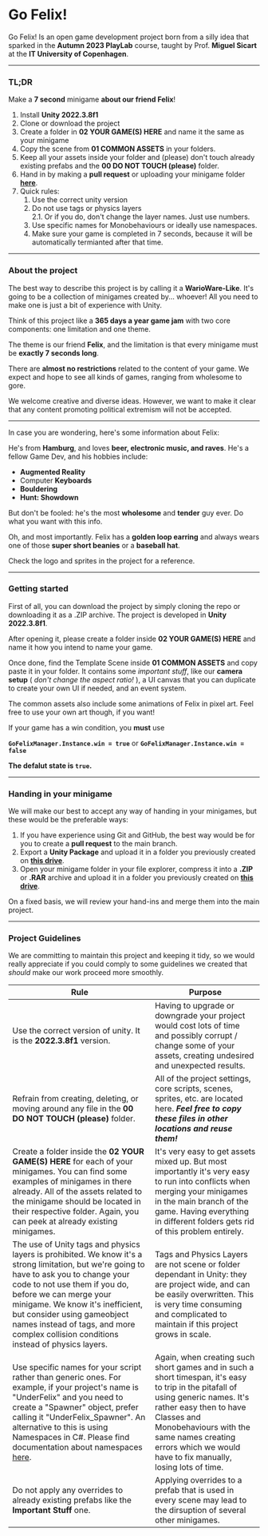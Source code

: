 # Go Felix!

Go Felix! Is an open game development project born from a silly idea that sparked in the **Autumn 2023 PlayLab** course, taught by Prof. **Miguel Sicart** at the **IT University of Copenhagen**.

---

### TL;DR

Make a **7 second** minigame **about our friend Felix**!

1. Install **Unity 2022.3.8f1**
2. Clone or download the project
3. Create a folder in **02 YOUR GAME(S) HERE** and name it the same as your minigame
4. Copy the scene from **01 COMMON ASSETS** in your folders.
5. Keep all your assets inside your folder and (please) don't touch already existing prefabs and the **00 DO NOT TOUCH (please)** folder.
6. Hand in by making a **pull request** or uploading your minigame folder **[here](https://drive.google.com/drive/folders/18Jneb9vUqB7atdeC6yFA2M4hiEQdCK5R?usp=sharing)**.
7. Quick rules:
    1. Use the correct unity version
    2. Do not use tags or physics layers  
        2.1. Or if you do, don't change the layer names. Just use numbers.     
    3. Use specific names for Monobehaviours or ideally use namespaces.
    4. Make sure your game is completed in 7 seconds, because it will be automatically termianted after that time.

---

### About the project

The best way to describe this project is by calling it a **WarioWare-Like**. It's going to be a collection of minigames created by... whoever! All you need to make one is just a bit of experience with Unity.

Think of this project like a **365 days a year game jam** with two core components: one limitation and one theme.

The theme is our friend **Felix**, and the limitation is that every minigame must be **exactly 7 seconds long**.

There are **almost no restrictions** related to the content of your game. We expect and hope to see all kinds of games, ranging from wholesome to gore.

We welcome creative and diverse ideas. However, we want to make it clear that any content promoting political extremism will not be accepted.

---

In case you are wondering, here's some information about Felix:

He's from **Hamburg**, and loves **beer, electronic music, and raves**. He's a fellow Game Dev, and his hobbies include:
* **Augmented Reality**
* Computer **Keyboards**
* **Bouldering**
* **Hunt: Showdown**

But don't be fooled: he's the most **wholesome** and **tender** guy ever. Do what you want with this info.

Oh, and most importantly. Felix has a **golden loop earring** and  always wears one of those **super short beanies** or a **baseball hat**.

Check the logo and sprites in the project for a reference.

---

### Getting started

First of all, you can download the project by simply cloning the repo or downloading it as a .ZIP archive. The project is developed in **Unity 2022.3.8f1**.

After opening it, please create a folder inside **02 YOUR GAME(S) HERE** and name it how you intend to name your game.

Once done, find the Template Scene inside **01 COMMON ASSETS** and copy paste it in your folder. It contains some *important stuff*, like our **camera setup** ( *don't change the aspect ratio!* ), a UI canvas that you can duplicate to create your own UI if needed, and an event system.

The common assets also include some animations of Felix in pixel art. Feel free to use your own art though, if you want!

If your game has a win condition, you **must** use

**`GoFelixManager.Instance.win = true`**
or
**`GoFelixManager.Instance.win = false`**

**The defalut state is `true`.**

---

### Handing in your minigame

We will make our best to accept any way of handing in your minigames, but these would be the preferable ways:

1. If you have experience using Git and GitHub, the best way would be for you to create a **pull request** to the main branch.
2. Export a **Unity Package** and upload it in a folder you previously created on **[this drive](https://drive.google.com/drive/folders/18Jneb9vUqB7atdeC6yFA2M4hiEQdCK5R?usp=sharing)**.
3. Open your minigame folder in your file explorer, compress it into a **.ZIP** or **.RAR** archive and upload it in a folder you previously created on **[this drive](https://drive.google.com/drive/folders/18Jneb9vUqB7atdeC6yFA2M4hiEQdCK5R?usp=sharing)**.

On a fixed basis, we will review your hand-ins and merge them into the main project.

---

### Project Guidelines

We are committing to maintain this project and keeping it tidy, so we would really appreciate if you could comply to some guidelines we created that *should* make our work proceed more smoothly.

|Rule| Purpose  |
|--|--|
|Use the correct version of unity. It is the **2022.3.8f1** version.| Having to upgrade or downgrade your project would cost lots of time and possibly corrupt / change some of your assets, creating undesired and unexpected results. |
| Refrain from creating, deleting, or moving around any file in the **00 DO NOT TOUCH (please)** folder. | All of the project settings, core scripts, scenes, sprites, etc. are located here. ***Feel free to copy these files in other locations and reuse them!***  |
| Create a folder inside the **02 YOUR GAME(S) HERE** for each of your minigames. You can find some examples of minigames in there already. All of the assets related to the minigame should be located in their respective folder. Again, you can peek at already existing minigames.  | It's very easy to get assets mixed up. But most importantly it's very easy to run into conflicts when merging your minigames in the main branch of the game. Having everything in different folders gets rid of this problem entirely. |
| The use of Unity tags and physics layers is prohibited. We know it's a strong limitation, but we're going to have to ask you to change your code to not use them if you do, before we can merge your minigame. We know it's inefficient, but consider using gameobject names instead of tags, and more complex collision conditions instead of physics layers. | Tags and Physics Layers are not scene or folder dependant in Unity: they are project wide, and can be easily overwritten. This is very time consuming and complicated to maintain if this project grows in scale.|
| Use specific names for your script rather than generic ones. For example, if your project's name is "UnderFelix" and you need to create a "Spawner" object, prefer calling it "UnderFelix_Spawner". An alternative to this is using Namespaces in C#. Please find documentation about namespaces [here](https://learn.microsoft.com/en-us/dotnet/csharp/fundamentals/types/namespaces). | Again, when creating such short games and in such a short timespan, it's easy to trip in the pitafall of using generic names. It's rather easy then to have Classes and Monobehaviours with the same names creating errors which we would have to fix manually, losing lots of time.|
| Do not apply any overrides to already existing prefabs like the **Important Stuff** one. | Applying overrides to a prefab that is used in every scene may lead to the dirsuption of several other minigames. |
